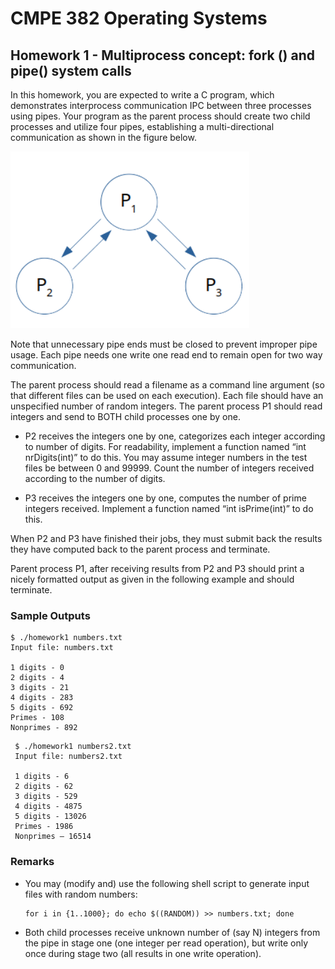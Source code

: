# CMPE 382 Operating Systems

## Homework 1 - Multiprocess concept: fork () and pipe() system calls

In this homework, you are expected to write a C program, which demonstrates interprocess communication IPC between three processes using pipes. Your program as the parent process should create two child 
processes and utilize four pipes, establishing a multi-directional communication as shown in the figure below.

![](https://github.com/fsaltunyuva/CMPE382-HW1-InterProcessCommunication/blob/main/figure1.png)

Note that unnecessary pipe ends must be closed to prevent improper pipe usage. Each pipe needs one write one read end to remain open for two way communication.

The parent process should read a filename as a command line argument (so that different files can be used on each execution). Each file should have an unspecified number of random integers. The parent process P1 should read integers and send to BOTH child processes one by one.

* P2 receives the integers one by one, categorizes each integer according to number of digits. For 
readability, implement a function named “int nrDigits(int)” to do this. You may assume integer 
numbers in the test files be between 0 and 99999. Count the number of integers received according 
to the number of digits.

* P3 receives the integers one by one, computes the number of prime integers received. Implement a
function named “int isPrime(int)” to do this.

When P2 and P3 have finished their jobs, they must submit back the results they have computed back 
to the parent process and terminate.

Parent process P1, after receiving results from P2 and P3 should print a nicely formatted output as 
given in the following example and should terminate.

### Sample Outputs
```
$ ./homework1 numbers.txt
Input file: numbers.txt

1 digits - 0
2 digits - 4
3 digits - 21 
4 digits - 283 
5 digits - 692 
Primes - 108 
Nonprimes - 892
```

```
 $ ./homework1 numbers2.txt
 Input file: numbers2.txt

 1 digits - 6
 2 digits - 62
 3 digits - 529 
 4 digits - 4875
 5 digits - 13026 
 Primes - 1986
 Nonprimes – 16514
```


### Remarks

* You may (modify and) use the following shell script to generate input files with random numbers:

    ```
    for i in {1..1000}; do echo $((RANDOM)) >> numbers.txt; done
    ```
* Both child processes receive unknown number of (say N) integers from the pipe in stage one (one 
integer per read operation), but write only once during stage two (all results in one write operation).
